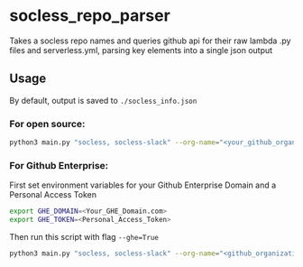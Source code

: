 # socless_repo_parser
Takes a socless repo names and queries github api for their raw lambda .py files and serverless.yml, parsing key elements into a single json output

## Usage

By default, output is saved to `./socless_info.json`

### For open source:
```bash
python3 main.py "socless, socless-slack" --org-name="<your_github_organization_or_twilio-labs>"
```

### For Github Enterprise:
First set environment variables for your Github Enterprise Domain and a Personal Access Token
```bash
export GHE_DOMAIN=<Your_GHE_Domain.com>
export GHE_TOKEN=<Personal_Access_Token>
```
Then run this script with flag `--ghe=True`
```bash
python3 main.py "socless, socless-slack" --org-name="<github_organization>" --ghe=True
```